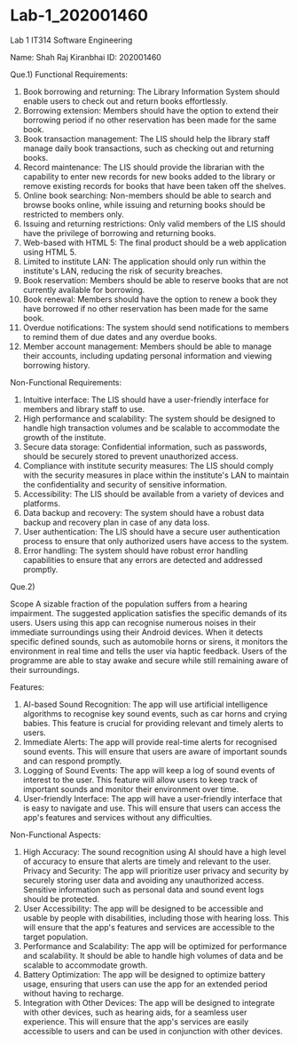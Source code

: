 # Lab-1_202001460
Lab 1 IT314 Software Engineering

Name: Shah Raj Kiranbhai  ID: 202001460

Que.1) Functional Requirements:

1. Book borrowing and returning: The Library Information System should enable users to check out and return books effortlessly.
2. Borrowing extension: Members should have the option to extend their borrowing period if no other reservation has been made for the same book.
3. Book transaction management: The LIS should help the library staff manage daily book transactions, such as checking out and returning books.
4. Record maintenance: The LIS should provide the librarian with the capability to enter new records for new books added to the library or remove existing records for    books that have been taken off the shelves.
5. Online book searching: Non-members should be able to search and browse books online, while issuing and returning books should be restricted to members only.
6. Issuing and returning restrictions: Only valid members of the LIS should have the privilege of borrowing and returning books.
7. Web-based with HTML 5: The final product should be a web application using HTML 5.
8. Limited to institute LAN: The application should only run within the institute's LAN, reducing the risk of security breaches.
9. Book reservation: Members should be able to reserve books that are not currently available for borrowing.
10. Book renewal: Members should have the option to renew a book they have borrowed if no other reservation has been made for the same book.
11. Overdue notifications: The system should send notifications to members to remind them of due dates and any overdue books.
12. Member account management: Members should be able to manage their accounts, including updating personal information and viewing borrowing history.

Non-Functional Requirements:

1. Intuitive interface: The LIS should have a user-friendly interface for members and library staff to use.
2. High performance and scalability: The system should be designed to handle high transaction volumes and be scalable to accommodate the growth of the institute.
3. Secure data storage: Confidential information, such as passwords, should be securely stored to prevent unauthorized access.
4. Compliance with institute security measures: The LIS should comply with the security measures in place within the institute's LAN to maintain the confidentiality      and security of sensitive information.
5. Accessibility: The LIS should be available from a variety of devices and platforms.
6. Data backup and recovery: The system should have a robust data backup and recovery plan in case of any data loss.
7. User authentication: The LIS should have a secure user authentication process to ensure that only authorized users have access to the system.
8. Error handling: The system should have robust error handling capabilities to ensure that any errors are detected and addressed promptly.


Que.2)

Scope A sizable fraction of the population suffers from a hearing impairment. The suggested application satisfies the specific demands of its users. Users using this app can recognise numerous noises in their immediate surroundings using their Android devices. When it detects specific defined sounds, such as automobile horns or sirens, it monitors the environment in real time and tells the user via haptic feedback. Users of the programme are able to stay awake and secure while still remaining aware of their surroundings.

Features:

1. AI-based Sound Recognition: The app will use artificial intelligence algorithms to recognise key sound events, such as car horns and crying babies. This feature is    crucial for providing relevant and timely alerts to users.
2. Immediate Alerts: The app will provide real-time alerts for recognised sound events. This will ensure that users are aware of important sounds and can respond          promptly.
3. Logging of Sound Events: The app will keep a log of sound events of interest to the user. This feature will allow users to keep track of important sounds and          monitor their environment over time.
4. User-friendly Interface: The app will have a user-friendly interface that is easy to navigate and use. This will ensure that users can access the app's features and    services without any difficulties.

Non-Functional Aspects:

1. High Accuracy: The sound recognition using AI should have a high level of accuracy to ensure that alerts are timely and relevant to the user.
  Privacy and Security: The app will prioritize user privacy and security by securely storing user data and avoiding any unauthorized access. Sensitive information       such as personal data and sound event logs should be protected.
2. User Accessibility: The app will be designed to be accessible and usable by people with disabilities, including those with hearing loss. This will ensure that the      app's features and services are accessible to the target population.
3. Performance and Scalability: The app will be optimized for performance and scalability. It should be able to handle high volumes of data and be scalable to            accommodate growth.
4. Battery Optimization: The app will be designed to optimize battery usage, ensuring that users can use the app for an extended period without having to recharge.
5. Integration with Other Devices: The app will be designed to integrate with other devices, such as hearing aids, for a seamless user experience. This will ensure        that the app's services are easily accessible to users and can be used in conjunction with other devices.


